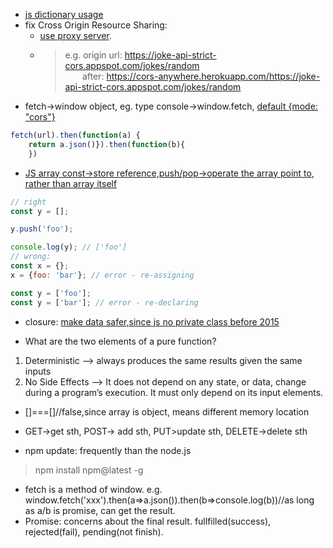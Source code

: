 - [js dictionary usage](https://flexiple.com/javascript-dictionary/)
- fix Cross Origin Resource Sharing:
    - [use proxy server](https://medium.com/@dtkatz/3-ways-to-fix-the-cors-error-and-how-access-control-allow-origin-works-d97d55946d9). 
    - > e.g. origin url: https://joke-api-strict-cors.appspot.com/jokes/random  
      &nbsp;&nbsp;&nbsp;&nbsp;&nbsp;&nbsp;&nbsp;after: https://cors-anywhere.herokuapp.com/https://joke-api-strict-cors.appspot.com/jokes/random
- fetch->window object, eg. type console->window.fetch, [default {mode: "cors"}](https://stackoverflow.com/questions/66757285/why-do-we-not-specify-mode-cors-when-using-fetch-when-the-default-is-no-cors#:~:text=The%20default%20is%20cors%20.,with%20fetch%20%2D%20that's%20the%20default.&text=That's%20only%20the%20default%20for,is%20created%20using%20the%20Request)
```JavaScript
fetch(url).then(function(a) {
	return a.json()}).then(function(b){
	})
```
- [JS array const->store reference,push/pop->operate the array point to, rather than array itself](https://stackoverflow.com/questions/23436437/why-can-i-change-a-constant-object-in-javascript)
```JavaScript
// right
const y = [];

y.push('foo');

console.log(y); // ['foo']
// wrong:
const x = {};
x = {foo: 'bar'}; // error - re-assigning

const y = ['foo'];
const y = ['bar']; // error - re-declaring
```
- closure: [make data safer,since js no private class before 2015](https://stackoverflow.com/questions/111102/how-do-javascript-closures-work)

- What are the two elements of a pure function?
1. Deterministic --> always produces the same results given the same inputs
2. No Side Effects -->  It does not depend on any state, or data, change during a program’s execution. It must only depend on its input elements.

- []===[]//false,since array is object, means different memory location

- GET->get sth, POST-> add sth, PUT>update sth, DELETE->delete sth

- npm update: frequently than the node.js
>npm install npm@latest -g
- fetch is a method of window. e.g. window.fetch('xxx').then(a=>a.json()).then(b=>console.log(b))//as long as a/b is promise, can get the result.
- Promise: concerns about the final result. fullfilled(success), rejected(fail), pending(not finish).
